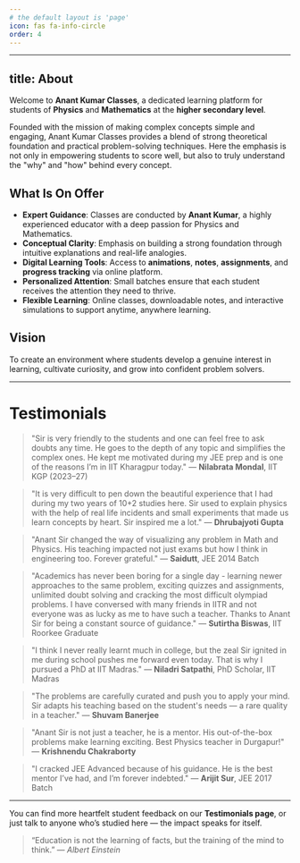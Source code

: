 ```yaml
---
# the default layout is 'page'
icon: fas fa-info-circle
order: 4
---
```


---
title: About
---

Welcome to **Anant Kumar Classes**, a dedicated learning platform for students of **Physics** and **Mathematics** at the **higher secondary level**.

Founded with the mission of making complex concepts simple and engaging, Anant Kumar Classes provides a blend of strong theoretical foundation and 
practical problem-solving techniques. Here the emphasis is not only in empowering students to score well, but also to truly understand the "why" 
and "how" behind every concept.

## What Is On Offer

- **Expert Guidance**: Classes are conducted by **Anant Kumar**, a highly experienced educator with a deep passion for Physics and Mathematics.
- **Conceptual Clarity**: Emphasis on building a strong foundation through intuitive explanations and real-life analogies.
- **Digital Learning Tools**: Access to **animations**, **notes**, **assignments**, and **progress tracking** via online platform.
- **Personalized Attention**: Small batches ensure that each student receives the attention they need to thrive.
- **Flexible Learning**: Online classes, downloadable notes, and interactive simulations to support anytime, anywhere learning.

## Vision

To create an environment where students develop a genuine interest in learning, cultivate curiosity, and grow into confident problem solvers.

---

# Testimonials

> "Sir is very friendly to the students and one can feel free to ask doubts any time. He goes to the depth of any topic and simplifies the complex ones.
> He kept me motivated during my JEE prep and is one of the reasons I’m in IIT Kharagpur today." 
> — **Nilabrata Mondal**, IIT KGP (2023–27)

> "It is very difficult to pen down the beautiful experience that I had during my two years of 10+2 studies here. Sir used to explain physics with the help of
> real life incidents and small experiments that made us learn concepts by heart.  Sir inspired me a lot."
> — **Dhrubajyoti Gupta**

> "Anant Sir changed the way of visualizing any problem in Math and Physics. His teaching impacted not just exams but how I think in engineering too. Forever grateful." 
> — **Saidutt**, JEE 2014 Batch

> "Academics has never been boring for a single day - learning newer approaches to the same problem,
> exciting quizzes and assignments, unlimited doubt solving and cracking the most difficult olympiad problems.  I have conversed with many friends in IITR and not
> everyone was as lucky as me to have such a teacher. Thanks to Anant Sir for being a constant source of guidance."
> — **Sutirtha Biswas**, IIT Roorkee Graduate

> "I think I never really learnt much in college, but the zeal Sir ignited in me during school pushes me forward even today. That is why I pursued a PhD at IIT Madras." 
> — **Niladri Satpathi**, PhD Scholar, IIT Madras

> "The problems are carefully curated and push you to apply your mind. Sir adapts his teaching based on the student's needs — a rare quality in a teacher." 
> — **Shuvam Banerjee**

> "Anant Sir is not just a teacher, he is a mentor. His out-of-the-box problems make learning exciting. Best Physics teacher in Durgapur!" 
> — **Krishnendu Chakraborty**

> "I cracked JEE Advanced because of his guidance. He is the best mentor I’ve had, and I’m forever indebted." 
> — **Arijit Sur**, JEE 2017 Batch

---

You can find more heartfelt student feedback on our **Testimonials page**, or just talk to anyone who’s studied here — the impact speaks for itself.

> “Education is not the learning of facts, but the training of the mind to think.” 
> — *Albert Einstein*
